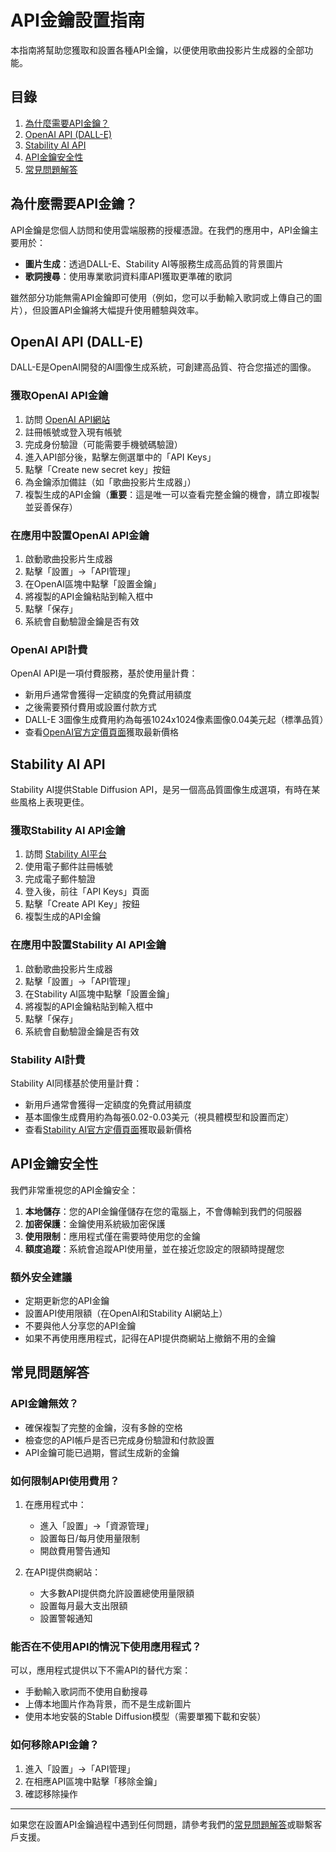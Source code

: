 # API金鑰設置指南

本指南將幫助您獲取和設置各種API金鑰，以便使用歌曲投影片生成器的全部功能。

## 目錄

1. [為什麼需要API金鑰？](#為什麼需要api金鑰)
2. [OpenAI API (DALL-E)](#openai-api-dall-e)
3. [Stability AI API](#stability-ai-api)
4. [API金鑰安全性](#api金鑰安全性)
5. [常見問題解答](#常見問題解答)

## 為什麼需要API金鑰？

API金鑰是您個人訪問和使用雲端服務的授權憑證。在我們的應用中，API金鑰主要用於：

- **圖片生成**：透過DALL-E、Stability AI等服務生成高品質的背景圖片
- **歌詞搜尋**：使用專業歌詞資料庫API獲取更準確的歌詞

雖然部分功能無需API金鑰即可使用（例如，您可以手動輸入歌詞或上傳自己的圖片），但設置API金鑰將大幅提升使用體驗與效率。

## OpenAI API (DALL-E)

DALL-E是OpenAI開發的AI圖像生成系統，可創建高品質、符合您描述的圖像。

### 獲取OpenAI API金鑰

1. 訪問 [OpenAI API網站](https://platform.openai.com/signup)
2. 註冊帳號或登入現有帳號
3. 完成身份驗證（可能需要手機號碼驗證）
4. 進入API部分後，點擊左側選單中的「API Keys」
5. 點擊「Create new secret key」按鈕
6. 為金鑰添加備註（如「歌曲投影片生成器」）
7. 複製生成的API金鑰（**重要**：這是唯一可以查看完整金鑰的機會，請立即複製並妥善保存）

### 在應用中設置OpenAI API金鑰

1. 啟動歌曲投影片生成器
2. 點擊「設置」→「API管理」
3. 在OpenAI區塊中點擊「設置金鑰」
4. 將複製的API金鑰粘貼到輸入框中
5. 點擊「保存」
6. 系統會自動驗證金鑰是否有效

### OpenAI API計費

OpenAI API是一項付費服務，基於使用量計費：

- 新用戶通常會獲得一定額度的免費試用額度
- 之後需要預付費用或設置付款方式
- DALL-E 3圖像生成費用約為每張1024x1024像素圖像0.04美元起（標準品質）
- 查看[OpenAI官方定價頁面](https://openai.com/pricing)獲取最新價格

## Stability AI API

Stability AI提供Stable Diffusion API，是另一個高品質圖像生成選項，有時在某些風格上表現更佳。

### 獲取Stability AI API金鑰

1. 訪問 [Stability AI平台](https://platform.stability.ai/sign-up)
2. 使用電子郵件註冊帳號
3. 完成電子郵件驗證
4. 登入後，前往「API Keys」頁面
5. 點擊「Create API Key」按鈕
6. 複製生成的API金鑰

### 在應用中設置Stability AI API金鑰

1. 啟動歌曲投影片生成器
2. 點擊「設置」→「API管理」
3. 在Stability AI區塊中點擊「設置金鑰」
4. 將複製的API金鑰粘貼到輸入框中
5. 點擊「保存」
6. 系統會自動驗證金鑰是否有效

### Stability AI計費

Stability AI同樣基於使用量計費：

- 新用戶通常會獲得一定額度的免費試用額度
- 基本圖像生成費用約為每張0.02-0.03美元（視具體模型和設置而定）
- 查看[Stability AI官方定價頁面](https://stability.ai/pricing)獲取最新價格

## API金鑰安全性

我們非常重視您的API金鑰安全：

1. **本地儲存**：您的API金鑰僅儲存在您的電腦上，不會傳輸到我們的伺服器
2. **加密保護**：金鑰使用系統級加密保護
3. **使用限制**：應用程式僅在需要時使用您的金鑰
4. **額度追蹤**：系統會追蹤API使用量，並在接近您設定的限額時提醒您

### 額外安全建議

- 定期更新您的API金鑰
- 設置API使用限額（在OpenAI和Stability AI網站上）
- 不要與他人分享您的API金鑰
- 如果不再使用應用程式，記得在API提供商網站上撤銷不用的金鑰

## 常見問題解答

### API金鑰無效？

- 確保複製了完整的金鑰，沒有多餘的空格
- 檢查您的API帳戶是否已完成身份驗證和付款設置
- API金鑰可能已過期，嘗試生成新的金鑰

### 如何限制API使用費用？

1. 在應用程式中：
   - 進入「設置」→「資源管理」
   - 設置每日/每月使用量限制
   - 開啟費用警告通知

2. 在API提供商網站：
   - 大多數API提供商允許設置總使用量限額
   - 設置每月最大支出限額
   - 設置警報通知

### 能否在不使用API的情況下使用應用程式？

可以，應用程式提供以下不需API的替代方案：

- 手動輸入歌詞而不使用自動搜尋
- 上傳本地圖片作為背景，而不是生成新圖片
- 使用本地安裝的Stable Diffusion模型（需要單獨下載和安裝）

### 如何移除API金鑰？

1. 進入「設置」→「API管理」
2. 在相應API區塊中點擊「移除金鑰」
3. 確認移除操作

---

如果您在設置API金鑰過程中遇到任何問題，請參考我們的[常見問題解答](https://example.com/faq)或聯繫客戶支援。 